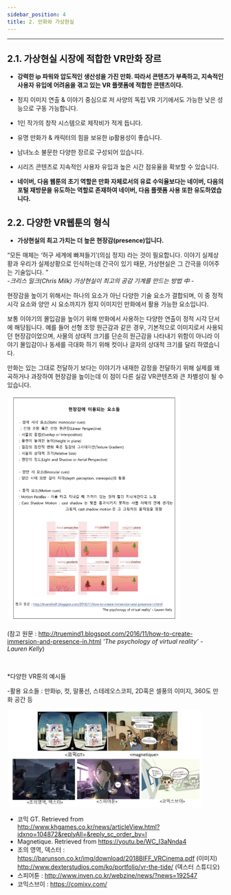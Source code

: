 ```yaml
---
sidebar_position: 4
title: 2. 만화와 가상현실
---
```


<hr/>

## 2.1. 가상현실 시장에 적합한 VR만화 장르

- **강력한 ip 파워와 압도적인 생산성을 가진 만화. 따라서 콘텐츠가 부족하고, 지속적인 사용자 유입에 어려움을 겪고 있는 VR 플랫폼에 적합한 콘텐츠이다.**

- 정지 이미지 연출 & 이야기 중심으로 저 사양의 독립 VR 기기에서도 가능한 낮은 성능으로 구동 가능합니다.  
- 1인 작가의 창작 시스템으로 제작비가 적게 듭니다.  
- 유명 만화가 & 캐릭터의 힘을 보유한 ip활용성이 좋습니다.  
- 남녀노소 불문한 다양한 장르로 구성되어 있습니다.  
- 시리즈 콘텐츠로 지속적인 사용자 유입과 높은 시간 점유율을 확보할 수 있습니다.  

- **네이버, 다음 웹툰의 초기 역할은 만화 자체로서의 유료 수익율보다는 네이버, 다음의 포털 재방문을 유도하는 역할로 존재하여 네이버, 다음 플랫폼 사용 또한 유도하였습니다.**


## 2.2. 다양한 VR웹툰의 형식

- **가상현실의 최고 가치는 더 높은 현장감(presence)입니다.**

“모든 매체는 ‘허구 세계에 빠져들기’(의심 정지) 라는 것이 필요합니다. 이야기 실제상황과 우리가 실제상황으로 인식하는데 간극이 있기 때문, 가상현실은 그 간극을 이어주는 기술입니다. ”   
<i> -크리스 밀크(Chris Milk) 가상현실이 최고의 공감 기계를 만드는 방법 中 - </i>

현장감을 높이기 위해서는 하나의 요소가 아닌 다양한 기술 요소가 결합되며, 이 중 정적 시각 요소와 양안 시 요소까지가 정지 이미지인 만화에서 활용 가능한 요소입니다.

보통 이야기의 몰입감을 높이기 위해 만화에서 사용하는 다양한 연출이 정적 시각 단서에 해당됩니다. 예를 들어 선형 조망 원근감과 같은 경우, 기본적으로 이미지로서 사용되던 현장감이었으며, 사물의 상대적 크기를 단순히 원근감을 나타내기 위함이 아니라 이야기 몰입감이나 동세를 극대화 하기 위해 컷이나 글자의 상대적 크기를 달리 하였습니다.

만화는 있는 그대로 전달하기 보다는 이야기가 내재한 감정을 전달하기 위해 실제를 왜곡하거나 과장하여 현장감을 높이는데 이 점이 다른 실감 VR콘텐츠와 큰 차별성이 될 수 있습니다.

<img src="../images/intro~2/2.2_1.jpg" height="80%" width="80%"/>

(참고 원문 : http://truemind1.blogspot.com/2016/11/how-to-create-immersion-and-presence-in.html <i> 'The psychology of virtual reality’ - Lauren Kelly</i>)

<br/>

*다양한 VR툰의 예시들

-활용 요소들 : 만화ip, 컷, 말풍선, 스테레오스코피, 2D혹은 셀풍의 이미지, 360도 만화 공간 등  

<img src="../images/intro~2/2.2_2.jpg" height="90%" width="90%"/> 

- 코믹 GT. Retrieved from http://www.khgames.co.kr/news/articleView.html?idxno=104872&replyAll=&reply_sc_order_by=I
- Magnetique. Retrieved from https://youtu.be/WC_I3aNnda4
- 조의 영역, 덱스터 : https://barunson.co.kr/img/download/2018BIFF_VRCinema.pdf (이미지) <br/> http://www.dexterstudios.com/ko/portfolio/vr-the-tide/ (덱스터 스튜디오)
- 스피어툰 : http://www.inven.co.kr/webzine/news/?news=192547
- 코믹스브이 : https://comixv.com/


